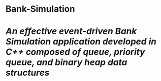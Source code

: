 # Bank-Simulation

# *An effective event-driven Bank Simulation application developed in C++ composed of queue, priority queue, and binary heap data structures*
